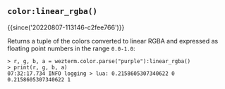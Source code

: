 ## `color:linear_rgba()`

{{since('20220807-113146-c2fee766')}}

Returns a tuple of the colors converted to linear RGBA and
expressed as floating point numbers in the range `0.0-1.0`:

```
> r, g, b, a = wezterm.color.parse("purple"):linear_rgba()
> print(r, g, b, a)
07:32:17.734 INFO logging > lua: 0.2158605307340622 0 0.2158605307340622 1
```

